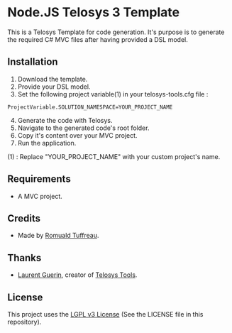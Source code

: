 # Node.JS Telosys 3 Template

This is a Telosys Template for code generation.
It's purpose is to generate the required C# MVC files after having provided a DSL model.

## Installation

1. Download the template.  
2. Provide your DSL model.  
3. Set the following project variable(1) in your telosys-tools.cfg file :  
```
ProjectVariable.SOLUTION_NAMESPACE=YOUR_PROJECT_NAME
```
4. Generate the code with Telosys.  
5. Navigate to the generated code's root folder.  
6. Copy it's content over your MVC project.  
7. Run the application.  

(1) : Replace "YOUR_PROJECT_NAME" with your custom project's name.
## Requirements

- A MVC project.

## Credits

- Made by [Romuald Tuffreau](https://github.com/romwaldtff).

## Thanks

- [Laurent Guerin](https://github.com/l-gu), creator of [Telosys Tools](https://sites.google.com/site/telosystools/).

## License

This project uses the [LGPL v3 License](https://www.gnu.org/licenses/lgpl-3.0.en.html) (See the LICENSE file in this repository).